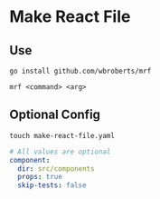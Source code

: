 # Make React File

## Use

`go install github.com/wbroberts/mrf`

`mrf <command> <arg>`

## Optional Config

`touch make-react-file.yaml`

```yaml
# All values are optional
component:
  dir: src/components
  props: true
  skip-tests: false
```
